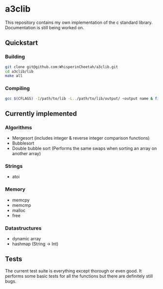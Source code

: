 # a3clib
This repository contains my own implementation of the c standard library. Documentation is still being worked on.

## Quickstart

### Building
```sh
git clone git@github.com:WhisperinCheetah/a3clib.git
cd a3clib/lib
make all
```

### Compiling
```sh
gcc $(CFLAGS) -I/path/to/lib -L../path/to/lib/output/ <output name & file you're compiling> -la3clib  
```

## Currently implemented
### Algorithms
- Mergesort (includes integer & reverse integer comparison functions)
- Bubblesort
- Double bubble sort (Performs the same swaps when sorting an array on another array)

### Strings
- atoi

### Memory
- memcpy
- memcmp
- malloc
- free

### Datastructures
- dynamic array
- hashmap (String -> Int)

## Tests
The current test suite is everything except thorough or even good. It performs some basic tests for all the functions but there are definitely still bugs.
